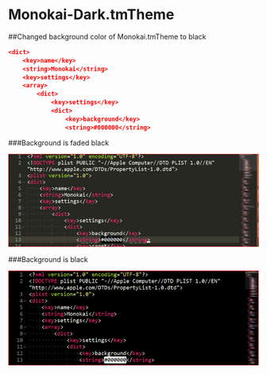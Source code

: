 # Monokai-Dark.tmTheme

##Changed background color of Monokai.tmTheme to black

``` json
<dict>
    <key>name</key>
    <string>Monokai</string>
    <key>settings</key>
    <array>
        <dict>
            <key>settings</key>
            <dict>
                <key>background</key>
                <string>#000000</string>
```

###Background is faded black

![alt text](Monokia.png "Monokai default")

###Background is black

![alt text](Monokia-Dark.png "Monokai dark")


